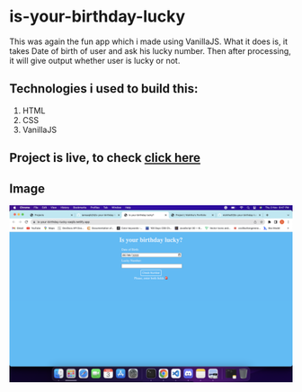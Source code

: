 # is-your-birthday-lucky

This was again the fun app which i made using VanillaJS. What it does is, it takes Date of birth of user and ask his lucky number. Then after processing, it will give output whether user is lucky or not.

## Technologies i used to build this:

1. HTML
2. CSS
3. VanillaJS

## Project is live, to check [click here](https://is-your-birthday-lucky-saqib.netlify.app/ "Is your birthday lucky?")

## Image

![](Screenshot.png)
